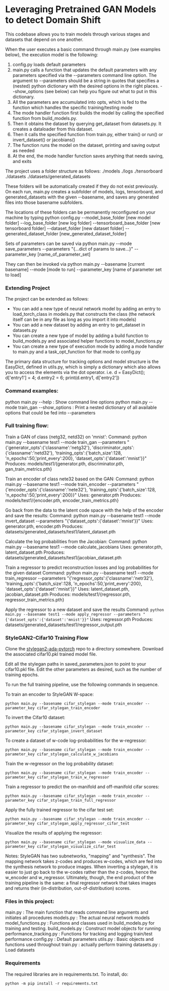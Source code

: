 # Leveraging Pretrained GAN Models to detect Domain Shift

This codebase allows you to train models through various stages and datasets that depend on one another.

When the user executes a basic command through main.py (see examples below), the execution model is the following:
1. config.py loads default parameters
2. main.py calls a function that updates the default parameters with any parameters specified via the --parameters command line option. The argument to --parameters should be a string in quotes that specifies a (nested) python dictionary with the desired options in the right places. --show_options (see below) can help you figure out what to put in this dictionary.
3. All the parameters are accumulated into opts, which is fed to the function which handles the specific training/testing mode
4. The mode handler function first builds the model by calling the specified function from build_models.py.
5. Then it obtains the dataset by querying get_dataset from datasets.py. It creates a dataloader from this dataset.
6. Then it calls the specified function from train.py, either train() or run() or invert_dataset() or jacobians()
7. The function runs the model on the dataset, printing and saving output as needed
8. At the end, the mode handler function saves anything that needs saving, and exits


The project uses a folder structure as follows:
./models
./logs
./tensorboard
./datasets
./datasets/generated_datasets

These folders will be automatically created if they do not exist previously. On each run, main.py creates a subfolder of models, logs, tensorboard, and generated_datasets with the given --basename, and saves any generated files into those basename subfolders.

The locations of these folders can be permanently reconfigured on your machine by typing
python config.py --model_base_folder [new model folder] --log_base_folder [new log folder] --tensorboard_base_folder [new tensorboard folder] --dataset_folder [new dataset folder] --generated_dataset_folder [new_generated_dataset_folder]

Sets of parameters can be saved via
python main.py --mode save_parameters --parameters "{...dict of params to save...}" --parameter_key [name_of_parameter_set]

They can then be invoked via
python main.py --basename [current basename] --mode [mode to run] --parameter_key [name of parameter set to load]


### Extending Project

The project can be extended as follows:
- You can add a new type of neural network model by adding an entry to load_torch_class in models.py that constructs the class (the network itself can be in any file as long as you import it into models)
- You can add a new dataset by adding an entry to get_dataset in datasets.py
- You can create a new type of model by adding a build function to build_models.py and associated helper functions to model_functions.py
- You can create a new type of execution mode by adding a mode handler to main.py and a task_opt_function for that mode to config.py

The primary data structure for tracking options and model structure is the EasyDict, defined in utils.py, which is simply a dictionary which also allows you to access the elements via the dot operator. i.e. d = EasyDict(); d['entry1'] = 4; d.entry2 = 6; print(d.entry1, d['entry2'])



### Command examples:

python main.py --help  :  Show command line options
python main.py --mode train\_gan --show_options  : Print a nested dictionary of all available options that could be fed into --parameters



### Full training flow:

Train a GAN of class (netg32, netd32) on 'mnist':
Command: python main.py --basename test1 --mode train_gan --parameters "{'generator_opts':{'classname':'netg32'}, 'discriminator_opts':{'classname':'netd32'}, 'training_opts':{'batch_size':128, 'n_epochs':50,'print_every':200}, 'dataset_opts':{'dataset':'mnist'}}"
Produces: models/test1/{generator.pth, discriminator.pth, gan_train_metrics.pth}


Train an encoder of class nete32 based on the GAN:
Command: python main.py --basename test1 --mode train_encoder --parameters "{'encoder_opts':{'classname':'nete32'}, 'training_opts':{'batch_size':128, 'n_epochs':50,'print_every':200}}"
Uses: generator.pth
Produces: models/test1/{encoder.pth, encoder_train_metrics.pth}


Go back from the data to the latent code space with the help of the encoder and save the results:
Command: python main.py --basename test1 --mode invert_dataset --parameters "{'dataset_opts':{'dataset':'mnist'}}"
Uses: generator.pth, encoder.pth
Produces: datasets/generated_datasets/test1/latent_dataset.pth


Calculate the log probabilities from the Jacobian:
Command: python main.py --basename test1 --mode calculate_jacobians
Uses: generator.pth, latent_dataset.pth
Produces: datasets/generated_datasets/test1/jacobian_dataset.pth

Train a regressor to predict reconstruction losses and log probabilities for the given dataset
Command: python main.py --basename test1 --mode train_regressor --parameters "{'regressor_opts':{'classname':'netr32'}, 'training_opts':{'batch_size':128, 'n_epochs':50,'print_every':200}, 'dataset_opts':{'dataset':'mnist'}}"
Uses: latent_dataset.pth, jacobian_dataset.pth
Produces: models/test1/{regressor.pth, regressor_train_metrics.pth}

Apply the regressor to a new dataset and save the results
Command: `python main.py --basename test1 --mode apply_regressor --parameters "{'dataset_opts':{'dataset':'mnist'}}"`
Uses: regressor.pth
Produces: datasets/generated_datasets/test1/regressor_output.pth


### StyleGAN2-Cifar10 Training Flow
Clone the [stylegan2-ada-pytorch](https://github.com/NVlabs/stylegan2-ada-pytorch) repo to a directory somewhere. Download the associated cifar10.pkl trained model file.

Edit all the stylegan paths in saved_parameters.json to point to your cifar10.pkl file. Edit the other parameters as desired, such as the number of training epochs.

To run the full training pipeline, use the following commands in sequence.

To train an encoder to StyleGAN W-space:

`python main.py --basename cifar_stylegan --mode train_encoder --parameter_key cifar_stylegan_train_encoder`

To invert the Cifar10 dataset:

`python main.py --basename cifar_stylegan --mode train_encoder --parameter_key cifar_stylegan_invert_dataset`

To create a dataset of w-code log-probabilities for the w-regressor:

`python main.py --basename cifar_stylegan --mode train_encoder --parameter_key cifar_stylegan_calculate_w_jacobians`

Train the w-regressor on the log probability dataset:

`python main.py --basename cifar_stylegan --mode train_encoder --parameter_key cifar_stylegan_train_w_regressor`

Train a regressor to predict the on-manifold and off-manifold cifar scores:

`python main.py --basename cifar_stylegan --mode train_encoder --parameter_key cifar_stylegan_train_full_regressor`

Apply the fully trained regressor to the cifar test set:

`python main.py --basename cifar_stylegan --mode train_encoder --parameter_key cifar_stylegan_apply_regressor_cifar_test`

Visualize the results of applying the regressor:

`python main.py --basename cifar_stylegan --mode visualize_data --parameter_key cifar_stylegan_visualize_cifar_test`


Notes: StyleGAN has two subnetworks, "mapping" and "synthesis". The mapping network takes z-codes and produces w-codes, which are fed into the synthesis network to produce images. When inverting a stylegan, it is easier to just go back to the w-codes rather than the z-codes, hence the w_encoder and w_regressor. Ultimately, though, the end product of the training pipeline is the same: a final regressor network that takes images and returns their (in-distribution, out-of-distribution) scores.


### Files in this project:

main.py : The main function that reads command line arguments and initiates all procedures
models.py : The actual neural network models
model\_functions.py : Functions and classes used in build\_models.py for training and testing.
build\_models.py : Construct model objects for running
performance\_tracking.py : Functions for tracking and logging train/test performance
config.py : Default parameters 
utils.py : Basic objects and functions used throughout
train.py : actually perform training
datasets.py : Load datasets


### Requirements

The required libraries are in requirements.txt.  To install, do:

`python -m pip install -r requirements.txt`


